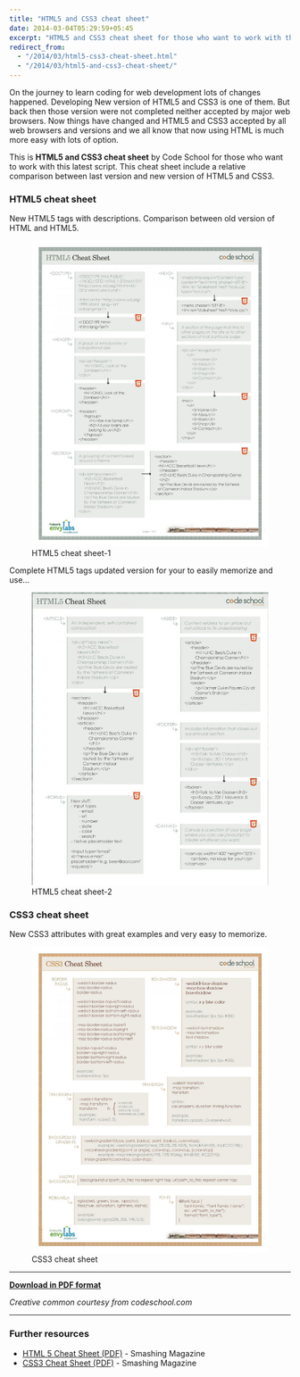 ```yaml
---
title: "HTML5 and CSS3 cheat sheet"
date: 2014-03-04T05:29:59+05:45
excerpt: "HTML5 and CSS3 cheat sheet for those who want to work with this latest script."
redirect_from:
  - "/2014/03/html5-css3-cheat-sheet.html"
  - "/2014/03/html5-and-css3-cheat-sheet/"
---
```


On the journey to learn coding for web development lots of changes happened. Developing New version of HTML5 and CSS3 is one of them. But back then those version were not completed neither accepted by major web browsers. Now things have changed and HTML5 and CSS3 accepted by all web browsers and versions and we all know that now using HTML is much more easy with lots of option.

This is **HTML5 and CSS3 cheat sheet** by Code School for those who want to work with this latest script. This cheat sheet include a relative comparison between last version and new version of HTML5 and CSS3.

### HTML5 cheat sheet

New HTML5 tags with descriptions. Comparison between old version of HTML and HTML5.

<figure>
  <img alt="HTML5 cheat sheet" border="0" src="/assets/img/2014/20140304--html5-cheat-sheet_w1200.jpg" title="HTML5 cheat sheet" />
  <figcaption>HTML5 cheat sheet-1</figcaption>
</figure>

Complete HTML5 tags updated version for your to easily memorize and use...

<figure>
  <img alt="HTML5 cheat sheet" border="0" src="/assets/img/2014/20140304--html5-cheat-sheet2_w1200.jpg" title="HTML5 cheat sheet-2" />
  <figcaption>HTML5 cheat sheet-2</figcaption>
</figure>

### CSS3 cheat sheet

New CSS3 attributes with great examples and very easy to memorize.

<figure>
  <img alt="CSS3 cheat sheet" border="0" src="/assets/img/2014/20140304--css3-cheat-sheet_w1200.jpg" title="CSS3 cheat sheet" />
  <figcaption>CSS3 cheat sheet</figcaption>
</figure>

---

[**Download in PDF format**](/assets/pdf/2014/20140304--html5-and-css3-cheat-sheet.pdf)

*Creative common courtesy from codeschool.com*

---

### Further resources

* [HTML 5 Cheat Sheet (PDF)](http://www.smashingmagazine.com/2009/07/06/html-5-cheat-sheet-pdf/) - Smashing Magazine
* [CSS3 Cheat Sheet (PDF)](http://www.smashingmagazine.com/2009/07/13/css-3-cheat-sheet-pdf/) - Smashing Magazine

